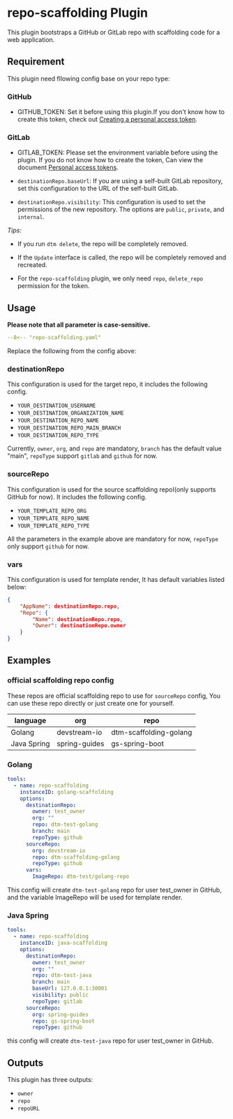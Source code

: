 # repo-scaffolding Plugin

This plugin bootstraps a GitHub or GitLab repo with scaffolding code for a web application.

## Requirement

This plugin need fllowing config base on your repo type:

### GitHub

- GITHUB_TOKEN: Set it before using this plugin.If you don't know how to create this token, check out [Creating a personal access token](https://docs.github.com/en/authentication/keeping-your-account-and-data-secure/creating-a-personal-access-token).

### GitLab

- GITLAB_TOKEN: Please set the environment variable before using the plugin. If you do not know how to create the token, Can view the document [Personal access tokens](https://docs.gitlab.com/ee/user/profile/personal_access_tokens.html).

- `destinationRepo.baseUrl`: If you are using a self-built GitLab repository, set this configuration to the URL of the self-built GitLab.

- `destinationRepo.visibility`: This configuration is used to set the permissions of the new repository. The options are `public`, `private`, and `internal`.

*Tips:*

- If you run `dtm delete`, the repo will be completely removed.

- If the `Update` interface is called, the repo will be completely removed and recreated. 

- For the  `repo-scaffolding` plugin, we only need `repo`, `delete_repo` permission for the token.

## Usage

**Please note that all parameter is case-sensitive.**

```yaml
--8<-- "repo-scaffolding.yaml"
```

Replace the following from the config above:

### destinationRepo

This configuration is used for the target repo, it includes the following config.

- `YOUR_DESTINATION_USERNAME`
- `YOUR_DESTINATION_ORGANIZATION_NAME`
- `YOUR_DESTINATION_REPO_NAME`
- `YOUR_DESTINATION_REPO_MAIN_BRANCH`
- `YOUR_DESTINATION_REPO_TYPE` 

Currently, `owner`, `org`, and `repo` are mandatory, `branch` has the default value "main", `repoType` support  `gitlab` and `github` for now. 

### sourceRepo

This configuration is used for the source scaffolding repoI(only supports GitHub for now). It includes the following config.

- `YOUR_TEMPLATE_REPO_ORG`
- `YOUR_TEMPLATE_REPO_NAME`
- `YOUR_TEMPLATE_REPO_TYPE`

All the parameters in the example above are mandatory for now, `repoType` only support `github` for now. 

### vars

This configuration is used for template render, It has default variables listed below:

```json
{
    "AppName": destinationRepo.repo,
    "Repo": {
        "Name": destinationRepo.repo,
        "Owner": destinationRepo.owner
    }
}
```

## Examples 

### official scaffolding repo config

These repos are official scaffolding repo to use for `sourceRepo` config, You can use these repo directly or just create one for yourself.

| language | org | repo |
|  ----  | ----  |----  |
| Golang | devstream-io | dtm-scaffolding-golang |
| Java Spring | spring-guides | gs-spring-boot |


### Golang

```yaml
tools:
  - name: repo-scaffolding
    instanceID: golang-scaffolding
    options:
      destinationRepo:
        owner: test_owner
        org: ""
        repo: dtm-test-golang
        branch: main
        repoType: github
      sourceRepo:
        org: devstream-io
        repo: dtm-scaffolding-golang
        repoType: github
      vars:
        ImageRepo: dtm-test/golang-repo
```

This config will create `dtm-test-golang` repo for user test_owner in GitHub, and the variable ImageRepo will be used for template render. 

### Java Spring

```yaml
tools:
  - name: repo-scaffolding
    instanceID: java-scaffolding
    options:
      destinationRepo:
        owner: test_owner
        org: ""
        repo: dtm-test-java
        branch: main
        baseUrl: 127.0.0.1:30001
        visibility: public
        repoType: gitlab
      sourceRepo:
        org: spring-guides
        repo: gs-spring-boot
        repoType: github
```

this config will create `dtm-test-java` repo for user test_owner in GitHub.

## Outputs

This plugin has three outputs:

- `owner`
- `repo`
- `repoURL`
